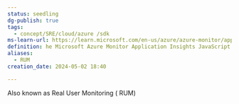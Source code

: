 ```yaml
---
status: seedling
dg-publish: true
tags:
  - concept/SRE/cloud/azure /sdk
ms-learn-url: https://learn.microsoft.com/en-us/azure/azure-monitor/app/javascript-sdk
definition: he Microsoft Azure Monitor Application Insights JavaScript SDK collects usage data, which allows you to monitor and analyze the performance of JavaScript web applications.
aliases:
  - RUM
creation_date: 2024-05-02 18:40

---
```

Also known as Real User Monitoring ( RUM)
